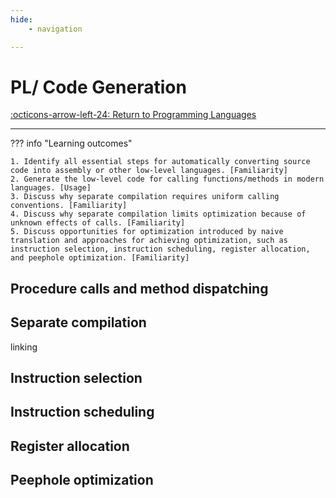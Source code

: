 ```yaml
---
hide:
    - navigation

---
```

# PL/ Code Generation

[:octicons-arrow-left-24: Return to Programming Languages](/Bodies-of-Knowledge/Programming-Languages/)

---

??? info "Learning outcomes"

    1. Identify all essential steps for automatically converting source code into assembly or other low-level languages. [Familiarity]
    2. Generate the low-level code for calling functions/methods in modern languages. [Usage]
    3. Discuss why separate compilation requires uniform calling conventions. [Familiarity]
    4. Discuss why separate compilation limits optimization because of unknown effects of calls. [Familiarity]
    5. Discuss opportunities for optimization introduced by naive translation and approaches for achieving optimization, such as instruction selection, instruction scheduling, register allocation, and peephole optimization. [Familiarity]

## Procedure calls and method dispatching

## Separate compilation

linking

## Instruction selection

## Instruction scheduling

## Register allocation

## Peephole optimization
